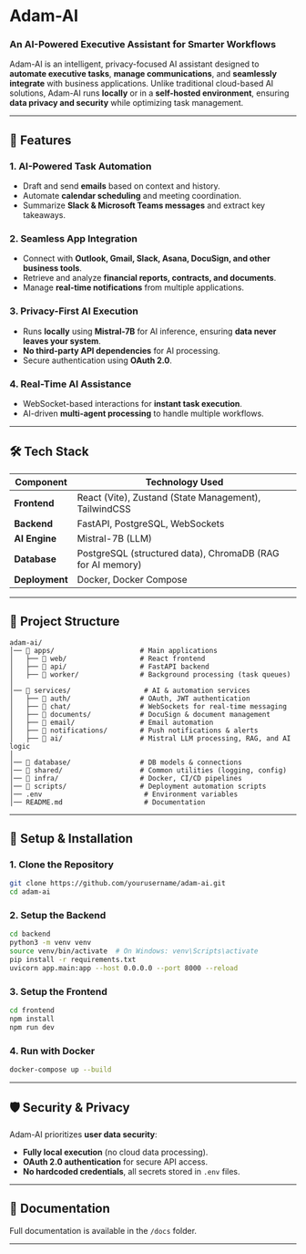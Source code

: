 # **Adam-AI**  
### **An AI-Powered Executive Assistant for Smarter Workflows**  

Adam-AI is an intelligent, privacy-focused AI assistant designed to **automate executive tasks**, **manage communications**, and **seamlessly integrate** with business applications. Unlike traditional cloud-based AI solutions, Adam-AI runs **locally** or in a **self-hosted environment**, ensuring **data privacy and security** while optimizing task management.  

---

## **🚀 Features**
### **1. AI-Powered Task Automation**  
- Draft and send **emails** based on context and history.  
- Automate **calendar scheduling** and meeting coordination.  
- Summarize **Slack & Microsoft Teams messages** and extract key takeaways.  

### **2. Seamless App Integration**  
- Connect with **Outlook, Gmail, Slack, Asana, DocuSign, and other business tools**.  
- Retrieve and analyze **financial reports, contracts, and documents**.  
- Manage **real-time notifications** from multiple applications.

### **3. Privacy-First AI Execution**  
- Runs **locally** using **Mistral-7B** for AI inference, ensuring **data never leaves your system**.  
- **No third-party API dependencies** for AI processing.  
- Secure authentication using **OAuth 2.0**.

### **4. Real-Time AI Assistance**  
- WebSocket-based interactions for **instant task execution**.  
- AI-driven **multi-agent processing** to handle multiple workflows.  

---

## **🛠️ Tech Stack**
| Component  | Technology Used |
|------------|----------------|
| **Frontend**  | React (Vite), Zustand (State Management), TailwindCSS |
| **Backend**   | FastAPI, PostgreSQL, WebSockets |
| **AI Engine** | Mistral-7B (LLM) |
| **Database**  | PostgreSQL (structured data), ChromaDB (RAG for AI memory) |
| **Deployment**| Docker, Docker Compose |

---

## **📂 Project Structure**
```
adam-ai/
│── 📂 apps/                     # Main applications
│   ├── 📂 web/                  # React frontend
│   ├── 📂 api/                  # FastAPI backend
│   ├── 📂 worker/               # Background processing (task queues)
│
│── 📂 services/                  # AI & automation services
│   ├── 📂 auth/                 # OAuth, JWT authentication
│   ├── 📂 chat/                 # WebSockets for real-time messaging
│   ├── 📂 documents/            # DocuSign & document management
│   ├── 📂 email/                # Email automation
│   ├── 📂 notifications/        # Push notifications & alerts
│   ├── 📂 ai/                   # Mistral LLM processing, RAG, and AI logic
│
│── 📂 database/                 # DB models & connections
│── 📂 shared/                   # Common utilities (logging, config)
│── 📂 infra/                    # Docker, CI/CD pipelines
│── 📂 scripts/                  # Deployment automation scripts
│── .env                         # Environment variables
│── README.md                    # Documentation
```

---

## **🔧 Setup & Installation**
### **1. Clone the Repository**
```bash
git clone https://github.com/yourusername/adam-ai.git
cd adam-ai
```

### **2. Setup the Backend**
```bash
cd backend
python3 -m venv venv
source venv/bin/activate  # On Windows: venv\Scripts\activate
pip install -r requirements.txt
uvicorn app.main:app --host 0.0.0.0 --port 8000 --reload
```

### **3. Setup the Frontend**
```bash
cd frontend
npm install
npm run dev
```

### **4. Run with Docker**
```bash
docker-compose up --build
```

---

## **🛡️ Security & Privacy**
Adam-AI prioritizes **user data security**:
- **Fully local execution** (no cloud data processing).  
- **OAuth 2.0 authentication** for secure API access.  
- **No hardcoded credentials**, all secrets stored in `.env` files.

---

## **📖 Documentation**
Full documentation is available in the `/docs` folder.


---